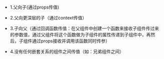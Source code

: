 ###


+ 1.父向子(通过props传值)

+ 2.父向更深层的子（通过context传值）

+ 3.子向父（通过回调函数传值：在父组件中创建一个函数来接收子组件传过来的参数值，通过父组件将这个函数做为子组件的属性传递到子组件中，再然后，子组件通过props接收并调用该函数同时传参）

+ 4.没有任何嵌套关系的组件之间传值（如：兄弟组件之间）